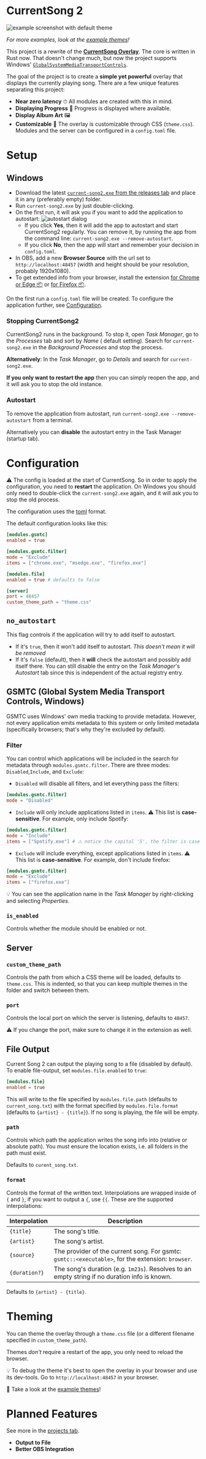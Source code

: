 # CurrentSong 2

![example screenshot with default theme](https://i.imgur.com/qAs7xXh.png)

_For more examples, look at the [example themes](themes)!_

This project is a rewrite of the [**CurrentSong Overlay**](https://github.com/Nerixyz/current-song-overlay). The core is
written in Rust now. That doesn't change much, but now the project supports
Windows' [`GlobalSystemMediaTransportControls`](https://docs.microsoft.com/uwp/api/windows.media.control).

The goal of the project is to create a **simple yet powerful** overlay that displays the currently playing song. There
are a few unique features separating this project:

* **Near zero latency** ⏱ All modules are created with this in mind.
* **Displaying Progress** 💯 Progress is displayed where available.
* **Display Album Art** 🖼
* **Customizable** 🔧 The overlay is customizable through CSS (`theme.css`). Modules and the server can be configured in
  a `config.toml` file.

# Setup

## Windows

* Download the latest [`current-song2.exe` from the releases tab](https://github.com/Nerixyz/current-song2/releases)
  and place it in any (preferably empty) folder.
* Run `current-song2.exe` by just double-clicking.
* On the first run, it will ask you if you want to add the application to
  autostart: ![autostart dialog](https://i.imgur.com/bxCVaMG.png)
    * If you click **Yes**, then it will add the app to autostart and start CurrentSong2 regularly. You can remove it,
      by running the app from the command line: `current-song2.exe --remove-autostart`.
    * If you click **No**, then the app will start and remember your decision in `config.toml`.
* In OBS, add a new **Browser Source** with the url set to `http://localhost:48457` (width and height should be your resolution, probably 1920x1080).
* To get extended info from your browser, install the extension [for Chrome or Edge 📦](https://chrome.google.com/webstore/detail/currentsong/alanjgmjccmkkpmpejgdhaodfjlmcone) or [for Firefox 📦](https://addons.mozilla.org/firefox/addon/current-song-overlay/).


On the first run a `config.toml` file will be created. To configure the application further,
  see [Configuration](#configuration).

### Stopping CurrentSong2

CurrentSong2 runs in the background. To stop it, open _Task Manager_, go to the _Processes_ tab and sort by _Name_ (
default setting). Search for `current-song2.exe` in the _Background Processes_ and stop the process.

**Alternatively**: In the _Task Manager_, go to _Details_ and search for `current-song2.exe`.

**If you only want to restart the app** then you can simply reopen the app, and it will ask you to stop the old instance.

### Autostart

To remove the application from autostart, run `current-song2.exe --remove-autostart` from a terminal.

Alternatively you can **disable** the autostart entry in the Task Manager (startup tab).

# Configuration

⚠ The config is loaded at the start of CurrentSong. So in order to apply the configuration, you need to **restart** the
application. On Windows you should only need to double-click the `current-song2.exe` again, and it will ask you to stop the old process.

The configuration uses the [toml](https://toml.io) format.

The default configuration looks like this:

```toml
[modules.gsmtc]
enabled = true

[modules.gsmtc.filter]
mode = "Exclude"
items = ["chrome.exe", "msedge.exe", "firefox.exe"]

[modules.file]
enabled = true # defaults to false

[server]
port = 48457
custom_theme_path = "theme.css"
```

## `no_autostart`

This flag controls if the application will try to add itself to autostart.

* If it's `true`, then it won't add itself to autostart. _This doesn't mean it will be removed_
* If it's `false` (default), then it **will** check the autostart and possibly add itself there. You can still disable
  the entry on the _Task Manager_'s _Autostart_ tab since this is independent of the actual registry entry.

## GSMTC (Global System Media Transport Controls, Windows)

GSMTC uses Windows' own media tracking to provide metadata. However, not every application emits metadata to this system
or only limited metadata (specifically browsers; that's why they're excluded by default).

### Filter

You can control which applications will be included in the search for metadata through `modules.gsmtc.filter`. There are
three modes: `Disabled`,`Include`, and `Exclude`:

* `Disabled` will disable all filters, and let everything pass the filters:

```toml
[modules.gsmtc.filter]
mode = "Disabled"
```

* `Include` will only include applications listed in `items`. ⚠ This list is **case-sensitive**. For example, only
  include Spotify:

```toml
[modules.gsmtc.filter]
mode = "Include"
items = ["Spotify.exe"] # ⚠ notice the capital 'S', the filter is case-sensitive
```

* `Exclude` will include everything, except applications listed in `items`. ⚠ This list is **case-sensitive**. For
  example, don't include firefox:

```toml
[modules.gsmtc.filter]
mode = "Exclude"
items = ["firefox.exe"]
```

💡 You can see the application name in the _Task Manager_ by right-clicking and selecting _Properties_.

### `is_enabled`

Controls whether the module should be enabled or not.

## Server

### `custom_theme_path`

Controls the path from which a CSS theme will be loaded, defaults to `theme.css`. This is indented, so that you can keep
multiple themes in the folder and switch between them.

### `port`

Controls the local port on which the server is listening, defaults to `48457`.

⚠ If you change the port, make sure to change it in the extension as well.

## File Output

Current Song 2 can output the playing song to a file (disabled by default).
To enable file-output, set `modules.file.enabled` to `true`:

```toml
[modules.file]
enabled = true
```

This will write to the file specified by `modules.file.path` (defaults to `current_song.txt`)
with the format specified by `modules.file.format` (defaults to `{artist} - {title}`).
If no song is playing, the file will be empty.

### `path`

Controls which path the application writes the song info into (relative or absolute path).
You must ensure the location exists, i.e. all folders in the path must exist.

Defaults to `curent_song.txt`.

### `format`

Controls the format of the written text.
Interpolations are wrapped inside of `{` and `}`, if you want to output a `{`, use `{{`.
These are the supported interpolations:

| Interpolation | Description                                                                                         |
|---------------|-----------------------------------------------------------------------------------------------------|
| `{title}`     | The song's title.                                                                                   |
| `{artist}`    | The song's artist.                                                                                  |
| `{source}`    | The provider of the current song.   For gsmtc: `gsmtc::<executable>`, for the extension: `browser`. |                                     |
| `{duration?}` | The song's duration (e.g. `1m23s`). Resolves to an empty string if no duration info is known.       |                                    |

Defaults to `{artist} - {title}`.

# Theming

You can theme the overlay through a `theme.css` file (or a different filename specified in `custom_theme_path`).

Themes _don't_ require a restart of the app, you only need to reload the browser.

💡 To debug the theme it's best to open the overlay in your browser and use its dev-tools. Go to `http://localhost:48457` in your browser.

📝 Take a look at the [example themes](themes)!

# Planned Features

See more in the [projects tab](https://github.com/Nerixyz/current-song2/projects/1).

* **Output to File**
* **Better OBS Integration**
